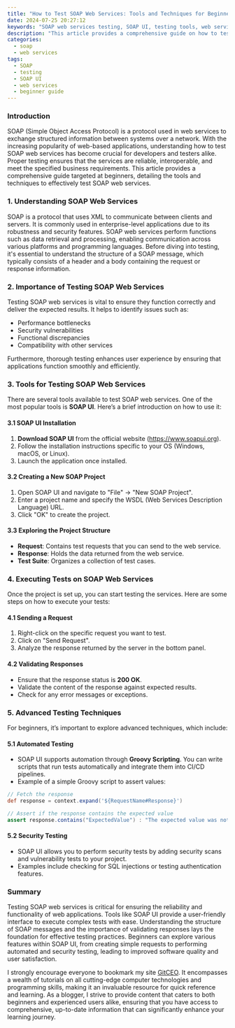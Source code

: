 ```yaml
---
title: "How to Test SOAP Web Services: Tools and Techniques for Beginners"
date: 2024-07-25 20:27:12
keywords: "SOAP web services testing, SOAP UI, testing tools, web service testing techniques, beginners tutorial"
description: "This article provides a comprehensive guide on how to test SOAP web services. It covers essential tools like SOAP UI and various techniques for beginners. The importance of SOAP web services in web-based application development is discussed, along with step-by-step instructions to perform effective testing. Topics include how to set up testing environments, utilize automation tools, and interpret results. By following this guide, newcomers to the field will gain a solid understanding of the methodologies and best practices for testing SOAP web services."
categories:
  - soap
  - web services
tags:
  - SOAP
  - testing
  - SOAP UI
  - web services
  - beginner guide
---
```


### Introduction

SOAP (Simple Object Access Protocol) is a protocol used in web services to exchange structured information between systems over a network. With the increasing popularity of web-based applications, understanding how to test SOAP web services has become crucial for developers and testers alike. Proper testing ensures that the services are reliable, interoperable, and meet the specified business requirements. This article provides a comprehensive guide targeted at beginners, detailing the tools and techniques to effectively test SOAP web services.

<!-- more -->

### 1. Understanding SOAP Web Services

SOAP is a protocol that uses XML to communicate between clients and servers. It is commonly used in enterprise-level applications due to its robustness and security features. SOAP web services perform functions such as data retrieval and processing, enabling communication across various platforms and programming languages. Before diving into testing, it's essential to understand the structure of a SOAP message, which typically consists of a header and a body containing the request or response information.

### 2. Importance of Testing SOAP Web Services

Testing SOAP web services is vital to ensure they function correctly and deliver the expected results. It helps to identify issues such as:

- Performance bottlenecks
- Security vulnerabilities
- Functional discrepancies
- Compatibility with other services

Furthermore, thorough testing enhances user experience by ensuring that applications function smoothly and efficiently.

### 3. Tools for Testing SOAP Web Services

There are several tools available to test SOAP web services. One of the most popular tools is **SOAP UI**. Here’s a brief introduction on how to use it:

#### 3.1 SOAP UI Installation

1. **Download SOAP UI** from the official website (https://www.soapui.org).
2. Follow the installation instructions specific to your OS (Windows, macOS, or Linux).
3. Launch the application once installed.

#### 3.2 Creating a New SOAP Project

1. Open SOAP UI and navigate to "File" -> "New SOAP Project".
2. Enter a project name and specify the WSDL (Web Services Description Language) URL.
3. Click "OK" to create the project.

#### 3.3 Exploring the Project Structure

- **Request**: Contains test requests that you can send to the web service.
- **Response**: Holds the data returned from the web service.
- **Test Suite**: Organizes a collection of test cases.

### 4. Executing Tests on SOAP Web Services

Once the project is set up, you can start testing the services. Here are some steps on how to execute your tests:

#### 4.1 Sending a Request

1. Right-click on the specific request you want to test.
2. Click on "Send Request".
3. Analyze the response returned by the server in the bottom panel.

#### 4.2 Validating Responses

- Ensure that the response status is **200 OK**.
- Validate the content of the response against expected results.
- Check for any error messages or exceptions.

### 5. Advanced Testing Techniques

For beginners, it’s important to explore advanced techniques, which include:

#### 5.1 Automated Testing

- SOAP UI supports automation through **Groovy Scripting**. You can write scripts that run tests automatically and integrate them into CI/CD pipelines.
- Example of a simple Groovy script to assert values:

```groovy
// Fetch the response
def response = context.expand('${RequestName#Response}')

// Assert if the response contains the expected value
assert response.contains("ExpectedValue") : "The expected value was not found in the response"
```

#### 5.2 Security Testing

- SOAP UI allows you to perform security tests by adding security scans and vulnerability tests to your project.
- Examples include checking for SQL injections or testing authentication features.

### Summary

Testing SOAP web services is critical for ensuring the reliability and functionality of web applications. Tools like SOAP UI provide a user-friendly interface to execute complex tests with ease. Understanding the structure of SOAP messages and the importance of validating responses lays the foundation for effective testing practices. Beginners can explore various features within SOAP UI, from creating simple requests to performing automated and security testing, leading to improved software quality and user satisfaction.

I strongly encourage everyone to bookmark my site [GitCEO](https://gitceo.com). It encompasses a wealth of tutorials on all cutting-edge computer technologies and programming skills, making it an invaluable resource for quick reference and learning. As a blogger, I strive to provide content that caters to both beginners and experienced users alike, ensuring that you have access to comprehensive, up-to-date information that can significantly enhance your learning journey.